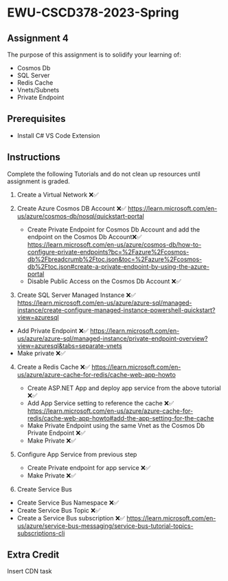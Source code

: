 # EWU-CSCD378-2023-Spring

## Assignment 4

The purpose of this assignment is to solidify your learning of:

- Cosmos Db
- SQL Server
- Redis Cache
- Vnets/Subnets
- Private Endpoint

## Prerequisites

- Install C# VS Code Extension

## Instructions

Complete the following Tutorials and do not clean up resources until assignment is graded.

1. Create a Virtual Network ❌✅
2. Create Azure Cosmos DB Account ❌✅
   https://learn.microsoft.com/en-us/azure/cosmos-db/nosql/quickstart-portal

   - Create Private Endpoint for Cosmos Db Account and add the endpoint on the Cosmos Db Account❌✅
     https://learn.microsoft.com/en-us/azure/cosmos-db/how-to-configure-private-endpoints?bc=%2Fazure%2Fcosmos-db%2Fbreadcrumb%2Ftoc.json&toc=%2Fazure%2Fcosmos-db%2Ftoc.json#create-a-private-endpoint-by-using-the-azure-portal 
   - Disable Public Access on the Cosmos Db Account ❌✅

3. Create SQL Server Managed Instance ❌✅
   https://learn.microsoft.com/en-us/azure/azure-sql/managed-instance/create-configure-managed-instance-powershell-quickstart?view=azuresql

- Add Private Endpoint ❌✅
  https://learn.microsoft.com/en-us/azure/azure-sql/managed-instance/private-endpoint-overview?view=azuresql&tabs=separate-vnets
- Make private ❌✅

4. Create a Redis Cache ❌✅
   https://learn.microsoft.com/en-us/azure/azure-cache-for-redis/cache-web-app-howto

   - Create ASP.NET App and deploy app service from the above tutorial ❌✅
   - Add App Service setting to reference the cache ❌✅
     https://learn.microsoft.com/en-us/azure/azure-cache-for-redis/cache-web-app-howto#add-the-app-setting-for-the-cache
   - Make Private Endpoint using the same Vnet as the Cosmos Db Private Endpoint ❌✅
   - Make Private ❌✅

5. Configure App Service from previous step

   - Create Private endpoint for app service ❌✅
   - Make Private ❌✅

6. Create Service Bus 
- Create Service Bus Namespace ❌✅
- Create Service Bus Topic ❌✅
- Create a Service Bus subscription ❌✅
https://learn.microsoft.com/en-us/azure/service-bus-messaging/service-bus-tutorial-topics-subscriptions-cli

## Extra Credit

Insert CDN task